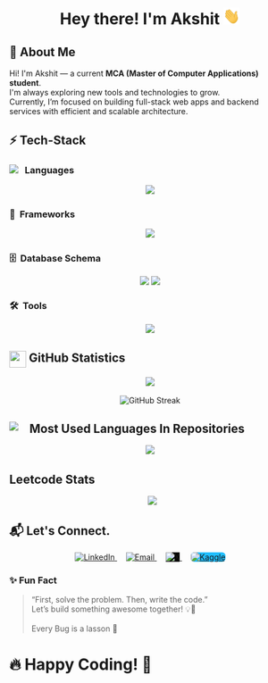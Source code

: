 <h1 align="center">Hey there! I'm Akshit <img src="https://raw.githubusercontent.com/ABSphreak/ABSphreak/master/gifs/Hi.gif" width="30px" height="30px"></h1> </h1>
<!-- <p align="center"> 🌐 Web Enthusiast | 🎓 MCA Student | 📚 Lifelong Learner</p> -->

## 🚀 About Me

Hi! I'm Akshit — a current **MCA (Master of Computer Applications) student**.  
I'm always exploring new tools and technologies to grow.  
Currently, I’m focused on building full-stack web apps and backend services with efficient and scalable architecture.

## ⚡️ Tech-Stack

### <img src="https://media2.giphy.com/media/QssGEmpkyEOhBCb7e1/giphy.gif?cid=ecf05e47a0n3gi1bfqntqmob8g9aid1oyj2wr3ds3mg700bl&rid=giphy.gif" width="22px" align="top"/> &nbsp;&nbsp;Languages

<p align="center">
  <img src="https://skillicons.dev/icons?i=c,cpp,python,java,php&theme=dark" />
</p>

### 🧩 &nbsp;Frameworks

<p align="center">
  <img src="https://skillicons.dev/icons?i=bootstrap,django&theme=dark" />
</p>

### 🗄️ &nbsp;Database Schema

<p align="center">
  <img src="https://skillicons.dev/icons?i=mongo,mysql,postgres&theme=dark" />
  <img src="https://cdn.worldvectorlogo.com/logos/oracle-6.svg" height="48px" />
</p>

### 🛠️ &nbsp;Tools

<p align="center">
  <img src="https://skillicons.dev/icons?i=git,github,vscode,bash&theme=dark" />
</p>

## <img src="https://media.giphy.com/media/iY8CRBdQXODJSCERIr/giphy.gif" width="30" height="30" align="top"> GitHub Statistics

<!-- <p align="center">
  <img src="https://github-readme-stats.vercel.app/api?username=SonaniAkshit&show_icons=true&theme=dark&bg_color=00000000&include_all_commits=true&count_private=false&hide=prs,issues,contributions">
</p>-->

<p align="center">
  <img src="https://github-readme-stats.vercel.app/api?username=SonaniAkshit&show_icons=true&theme=dark&include_all_commits=true&count_private=false&hide=prs,issues,contributions">
</p>

<!-- <p align="center">
  <img src="https://github-readme-stats.vercel.app/api?username=SonaniAkshit&show_icons=true&theme=transparent&include_all_commits=true&count_private=false&hide=prs,issues,contributions">
</p>-->

<!-- ![Anurag's GitHub stats](https://github-readme-stats.vercel.app/api?username=anuraghazra&show_icons=true&bg_color=00000000)
![Anurag's GitHub stats](https://github-readme-stats.vercel.app/api?username=anuraghazra&show_icons=true&theme=transparent) -->

<!-- <img src="https://github-readme-stats.vercel.app/api?username=SonaniAkshit&show_icons=true&theme=radical&count_private=true&include_all_commits=true" alt="Akshit's GitHub Stats" height="170" /> -->

<p align="center">
 <img src="https://github-readme-streak-stats.herokuapp.com/?user=SonaniAkshit&theme=dark" alt="GitHub Streak" />
</p>

## <img src="https://media2.giphy.com/media/QssGEmpkyEOhBCb7e1/giphy.gif?cid=ecf05e47a0n3gi1bfqntqmob8g9aid1oyj2wr3ds3mg700bl&rid=giphy.gif" width="22px" align="top"/> &nbsp;&nbsp; Most Used Languages In Repositories
<p align="center">
  <!-- <img src="https://github-readme-stats.vercel.app/api/top-langs/?username=SonaniAkshit&langs_count=8&count_private=true&layout=compact&theme=vision-friendly-dark&hide_border=true&bg_color=0D1117"> -->

  <img src="https://github-readme-stats.vercel.app/api/top-langs/?username=SonaniAkshit&theme=dark&langs_count=15&hide=php,html,css">
  
</p>


<!-- [![Top Langs](https://github-readme-stats.vercel.app/api/top-langs/?username=SonaniAkshit&layout=pie)](https://github.com/anuraghazra/github-readme-stats) -->

<!-- ![Top Langs](https://github-readme-stats.vercel.app/api/top-langs/?username=SonaniAkshit&layout=donut) -->


## Leetcode Stats
<p align="center">
  <img src="https://leetcard.jacoblin.cool/sonaniakshit"/>
</p>

## 📬 Let's Connect.

<p align="center">
  <a href="https://www.linkedin.com/in/akshit-sonani-105b79348/">
    <img src="https://skillicons.dev/icons?i=linkedin&theme=dark" alt="LinkedIn"/>
  </a>
  &nbsp;&nbsp;&nbsp;
  <a href="mailto:sonaniakshit684@gmail.com">
    <img src="https://skillicons.dev/icons?i=gmail&theme=dark" alt="Email"/>
  </a>
  &nbsp;&nbsp;&nbsp;
  <a href="https://x.com/akshit_sonani_">
    <img src="https://cdn.simpleicons.org/x/white" alt="X" style="background: black; width: 40px; height: 40px;">
  </a>
  &nbsp;&nbsp;&nbsp;
  <a href="https://www.kaggle.com/akshitsonani">
    <img src="https://cdn.simpleicons.org/kaggle/white" alt="Kaggle" style="background: #20BEFF; width: 40px; height: 40px; border-radius: 6px;">
  </a>
</p>

<!-- ## 📫 Connect with Me

- 📧 Email: [sonaniakshit777@gmail.com](mailto:sonaniakshit684@gmail.com)
- 💼 LinkedIn: [Akshit Sonani](https://www.linkedin.com/in/akshit-sonani-105b79348/)
- 🌐 Portfolio: (Coming soon!)-->


### ✨ Fun Fact

> “First, solve the problem. Then, write the code.”  
Let’s build something awesome together! 💡🚀
> <br>
> <br>Every Bug is a lasson 👾

# 🔥 Happy Coding! 🚀
